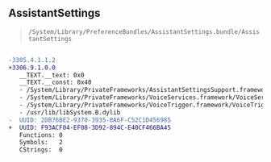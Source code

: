 ## AssistantSettings

> `/System/Library/PreferenceBundles/AssistantSettings.bundle/AssistantSettings`

```diff

-3305.4.1.1.2
+3306.9.1.0.0
   __TEXT.__text: 0x0
   __TEXT.__const: 0x40
   - /System/Library/PrivateFrameworks/AssistantSettingsSupport.framework/AssistantSettingsSupport
   - /System/Library/PrivateFrameworks/VoiceServices.framework/VoiceServices
   - /System/Library/PrivateFrameworks/VoiceTrigger.framework/VoiceTrigger
   - /usr/lib/libSystem.B.dylib
-  UUID: 2DB76BE2-9370-3935-8A6F-C52C1D456985
+  UUID: F93ACF04-EF08-3D92-894C-E40CF466BA45
   Functions: 0
   Symbols:   2
   CStrings:  0

```
